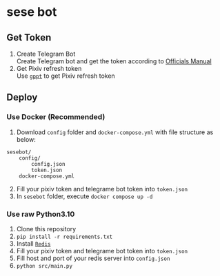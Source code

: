 # sese bot

## Get Token
1. Create Telegram Bot  
Create Telegram bot and get the token according to [Officials Manual](https://core.telegram.org/bots#3-how-do-i-create-a-bot)
2. Get Pixiv refresh token  
Use [`gppt`](https://github.com/eggplants/get-pixivpy-token) to get Pixiv refresh token


## Deploy  
### Use Docker (Recommended)  
1. Download `config` folder and `docker-compose.yml` with file structure as below:
```
sesebot/
    config/
        config.json
        token.json
    docker-compose.yml
```
2. Fill your pixiv token and telegrame bot token into `token.json`
3. In `sesebot` folder, execute `docker compose up -d`

### Use raw Python3.10
1. Clone this repository
2. `pip install -r requirements.txt`  
3. Install [`Redis`](https://github.com/redis/redis)
2. Fill your pixiv token and telegrame bot token into `token.json`
3. Fill host and port of your redis server into `config.json`
4. `python src/main.py`